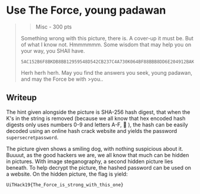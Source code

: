 # Use The Force, young padawan
> > Misc - 300 pts
>
> Something wrong with this picture, there is. A cover-up it must be. But of what I know not. Hmmmmmm.
> Some wisdom that may help you on your way, you SHAll have.
>
>```
>5AC152B6F8BKDB8BB12959548D542CB237C4A730K064BF88BBB8DD6E204912BAKAD
>```
>
>Herh herh herh. May you find the answers you seek, young padawan, and may the Force be with >you..


## Writeup

The hint given alongside the picture is SHA-256 hash digest, that when the K's in the string is removed (because we all know that hex encoded hash digests only uses numbers 0-9 and letters A-F, :information_desk_person: ), the hash can be easily decoded using an online hash crack website and yields the password ``supersecretpassword``.

The picture given shows a smiling dog, with nothing suspicious about it. Buuuut, as the good hackers we are, we all know that much can be hidden in pictures. With image steganography, a second hidden picture lies beneath. To help decrypt the picture, the hashed password can be used on a website. On the hidden picture, the flag is yield:

``UiTHack19{The_Force_is_strong_with_this_one}``

